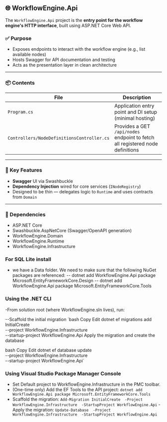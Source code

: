 ﻿## 🌐 WorkflowEngine.Api

The `WorkflowEngine.Api` project is the **entry point for the workflow engine's HTTP interface**, built using ASP.NET Core Web API.

### ✅ Purpose

- Exposes endpoints to interact with the workflow engine (e.g., list available nodes)
- Hosts Swagger for API documentation and testing
- Acts as the presentation layer in clean architecture

---

### 📦 Contents

| File | Description |
|------|-------------|
| `Program.cs` | Application entry point and DI setup (minimal hosting) |
| `Controllers/NodeDefinitionsController.cs` | Provides a GET `/api/nodes` endpoint to fetch all registered node definitions |

---

### 🔧 Key Features

- **Swagger** UI via Swashbuckle
- **Dependency Injection** wired for core services (`INodeRegistry`)
- Designed to be thin — delegates logic to `Runtime` and uses contracts from `Domain`

---

### 🧼 Dependencies

- ASP.NET Core
- Swashbuckle.AspNetCore (Swagger/OpenAPI generation)
- WorkflowEngine.Domain
- WorkflowEngine.Runtime
- WorkflowEngine.Infrastructure

### For SQL Lite install
- we have a Data folder. We need to make sure that the following NuGet packages are referenced:
-- dotnet add WorkflowEngine.Api package Microsoft.EntityFrameworkCore.Design
-- dotnet add WorkflowEngine.Api package Microsoft.EntityFrameworkCore.Tools

### Using the .NET CLI
-From solution root (where WorkflowEngine.sln lives), run:

--Scaffold the initial migration
`bash
Copy
Edit
dotnet ef migrations add InitialCreate \
  --project WorkflowEngine.Infrastructure \
  --startup-project WorkflowEngine.Api
Apply the migration and create the database

bash
Copy
Edit
dotnet ef database update \
  --project WorkflowEngine.Infrastructure \
  --startup-project WorkflowEngine.Api`

  ### Using Visual Studio Package Manager Console
- Set Default project to WorkflowEngine.Infrastructure in the PMC toolbar.
- (One-time only) Add the EF Tools to the API project:
	`dotnet add WorkflowEngine.Api package Microsoft.EntityFrameworkCore.Tools`
- Scaffold the migration:
	`Add-Migration InitialCreate 
  -Project WorkflowEngine.Infrastructure 
  -StartupProject WorkflowEngine.Api`
  -Apply the migration:
  `Update-Database 
  -Project WorkflowEngine.Infrastructure 
  -StartupProject WorkflowEngine.Api`